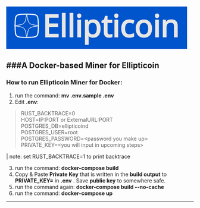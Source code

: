![Ellipticoin Logo](README/ellipticoin.png)

###A Docker-based Miner for Ellipticoin
---

### How to run Ellipticoin Miner for Docker:
1. run the command: **mv .env.sample .env**
2. Edit **.env**:


> RUST_BACKTRACE=0 \
HOST=IP:PORT or ExternalURL:PORT \
POSTGRES_DB=ellipticoind \
POSTGRES_USER=root \
POSTGRES_PASSWORD=\<password you make up> \
PRIVATE_KEY=\<you will input in upcoming steps> 
    
| note: set RUST_BACKTRACE=1 to print backtrace

3. run the command: **docker-compose build**
4. Copy & Paste **Private Key** that is written in the **build output** to **PRIVATE_KEY=** in **.env** . Save **public key** to somewhere safe.
5. run the command again: **docker-compose build --no-cache**
6. run the command: **docker-compose up**
---

